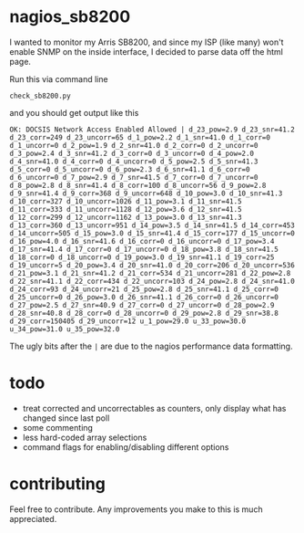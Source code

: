 # nagios_sb8200

I wanted to monitor my Arris SB8200, and since my ISP (like many) won't enable SNMP on the inside interface, I decided to parse data off the html page.

Run this via command line
```
check_sb8200.py
```
and you should get output like this
```
OK: DOCSIS Network Access Enabled Allowed | d_23_pow=2.9 d_23_snr=41.2 d_23_corr=249 d_23_uncorr=65 d_1_pow=2.2 d_1_snr=41.0 d_1_corr=0 d_1_uncorr=0 d_2_pow=1.9 d_2_snr=41.0 d_2_corr=0 d_2_uncorr=0 d_3_pow=2.4 d_3_snr=41.2 d_3_corr=0 d_3_uncorr=0 d_4_pow=2.0 d_4_snr=41.0 d_4_corr=0 d_4_uncorr=0 d_5_pow=2.5 d_5_snr=41.3 d_5_corr=0 d_5_uncorr=0 d_6_pow=2.3 d_6_snr=41.1 d_6_corr=0 d_6_uncorr=0 d_7_pow=2.9 d_7_snr=41.5 d_7_corr=0 d_7_uncorr=0 d_8_pow=2.8 d_8_snr=41.4 d_8_corr=100 d_8_uncorr=56 d_9_pow=2.8 d_9_snr=41.4 d_9_corr=368 d_9_uncorr=648 d_10_pow=3.0 d_10_snr=41.3 d_10_corr=327 d_10_uncorr=1026 d_11_pow=3.1 d_11_snr=41.5 d_11_corr=333 d_11_uncorr=1128 d_12_pow=3.6 d_12_snr=41.5 d_12_corr=299 d_12_uncorr=1162 d_13_pow=3.0 d_13_snr=41.3 d_13_corr=360 d_13_uncorr=951 d_14_pow=3.5 d_14_snr=41.5 d_14_corr=453 d_14_uncorr=505 d_15_pow=3.0 d_15_snr=41.4 d_15_corr=177 d_15_uncorr=0 d_16_pow=4.0 d_16_snr=41.6 d_16_corr=0 d_16_uncorr=0 d_17_pow=3.4 d_17_snr=41.4 d_17_corr=0 d_17_uncorr=0 d_18_pow=3.8 d_18_snr=41.5 d_18_corr=0 d_18_uncorr=0 d_19_pow=3.0 d_19_snr=41.1 d_19_corr=25 d_19_uncorr=5 d_20_pow=3.4 d_20_snr=41.0 d_20_corr=206 d_20_uncorr=536 d_21_pow=3.1 d_21_snr=41.2 d_21_corr=534 d_21_uncorr=281 d_22_pow=2.8 d_22_snr=41.1 d_22_corr=434 d_22_uncorr=103 d_24_pow=2.8 d_24_snr=41.0 d_24_corr=93 d_24_uncorr=21 d_25_pow=2.8 d_25_snr=41.1 d_25_corr=0 d_25_uncorr=0 d_26_pow=3.0 d_26_snr=41.1 d_26_corr=0 d_26_uncorr=0 d_27_pow=2.5 d_27_snr=40.9 d_27_corr=0 d_27_uncorr=0 d_28_pow=2.9 d_28_snr=40.8 d_28_corr=0 d_28_uncorr=0 d_29_pow=2.8 d_29_snr=38.8 d_29_corr=150405 d_29_uncorr=12 u_1_pow=29.0 u_33_pow=30.0 u_34_pow=31.0 u_35_pow=32.0
```
The ugly bits after the `|` are due to the nagios performance data formatting.

# todo

+ treat corrected and uncorrectables as counters, only display what has changed since last poll
+ some commenting
+ less hard-coded array selections
+ command flags for enabling/disabling different options

# contributing

Feel free to contribute. Any improvements you make to this is much appreciated.
